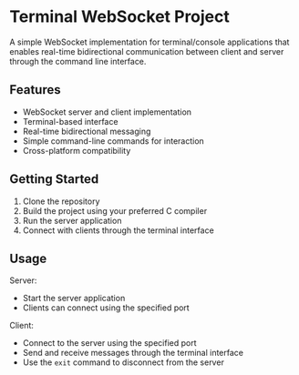 # Terminal WebSocket Project

A simple WebSocket implementation for terminal/console applications that enables real-time bidirectional communication between client and server through the command line interface.

## Features

- WebSocket server and client implementation
- Terminal-based interface
- Real-time bidirectional messaging
- Simple command-line commands for interaction
- Cross-platform compatibility

## Getting Started

1. Clone the repository
2. Build the project using your preferred C compiler
3. Run the server application
4. Connect with clients through the terminal interface

## Usage

Server:
- Start the server application
- Clients can connect using the specified port

Client:
- Connect to the server using the specified port
- Send and receive messages through the terminal interface
- Use the `exit` command to disconnect from the server


